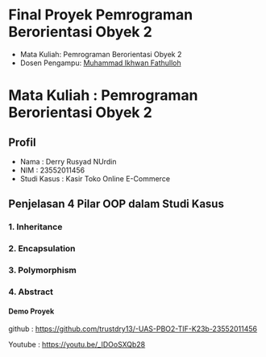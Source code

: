 # Final Proyek Pemrograman Berorientasi Obyek 2
<ul>
  <li>Mata Kuliah: Pemrograman Berorientasi Obyek 2</li>
  <li>Dosen Pengampu: <a href="https://github.com/Muhammad-Ikhwan-Fathulloh">Muhammad Ikhwan Fathulloh</a></li>
</ul>

# Mata Kuliah : Pemrograman Berorientasi Obyek 2

## Profil
<ul>
  <li>Nama         : Derry Rusyad NUrdin </li>
  <li>NIM          : 23552011456</li>
  <li>Studi Kasus  : Kasir Toko Online E-Commerce </li>
</ul>

## Penjelasan 4 Pilar OOP dalam Studi Kasus

### 1. Inheritance



### 2. Encapsulation



### 3. Polymorphism



### 4. Abstract


#### Demo Proyek

github     : https://github.com/trustdry13/-UAS-PBO2-TIF-K23b-23552011456

Youtube   : https://youtu.be/_IDOoSXQb28
